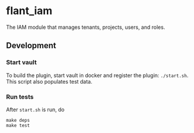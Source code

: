 # flant_iam

The IAM module that manages tenants, projects, users, and roles.

## Development

### Start vault

To build the plugin, start vault in docker and register the 
plugin: `./start.sh`. This script also populates test data.

### Run tests

After `start.sh` is run, do

```shell
make deps 
make test
```
